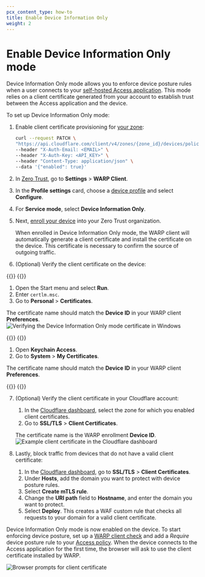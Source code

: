 ```yaml
---
pcx_content_type: how-to
title: Enable Device Information Only
weight: 2
---
```


# Enable Device Information Only mode

Device Information Only mode allows you to enforce device posture rules when a user connects to your [self-hosted Access application](/cloudflare-one/applications/configure-apps/self-hosted-apps/). This mode relies on a client certificate generated from your account to establish trust between the Access application and the device.

To set up Device Information Only mode:

1. Enable client certificate provisioning for [your zone](/fundamentals/setup/find-account-and-zone-ids/):

    ```bash
    curl --request PATCH \
    "https://api.cloudflare.com/client/v4/zones/{zone_id}/devices/policy/certificates" \
    --header "X-Auth-Email: <EMAIL>" \
    --header "X-Auth-Key: <API_KEY>" \
    --header "Content-Type: application/json" \
    --data '{"enabled": true}'
    ```

2. In [Zero Trust](https://one.dash.cloudflare.com), go to **Settings** > **WARP Client**.

3. In the **Profile settings** card, choose a [device profile](/cloudflare-one/connections/connect-devices/warp/configure-warp/device-profiles/) and select **Configure**.

4. For **Service mode**, select **Device Information Only**.

5. Next, [enroll your device](/cloudflare-one/connections/connect-devices/warp/deployment/manual-deployment/) into your Zero Trust organization.

   When enrolled in Device Information Only mode, the WARP client will automatically generate a client certificate and install the certificate on the device. This certificate is necessary to confirm the source of outgoing traffic.

6. (Optional) Verify the client certificate on the device:

{{<tabs labels="Windows | macOS">}}
{{<tab label="windows" no-code="true">}}

1. Open the Start menu and select **Run**.
2. Enter `certlm.msc`.
3. Go to **Personal** > **Certificates**.

The certificate name should match the **Device ID** in your WARP client **Preferences**.
![Verifying the Device Information Only mode certificate in Windows](/images/cloudflare-one/connections/device-information-only-windows.png)

{{</tab>}}
{{<tab label="macos" no-code="true">}}

1. Open **Keychain Access**.
2. Go to **System** > **My Certificates**.

The certificate name should match the **Device ID** in your WARP client **Preferences**.

{{</tab>}}
{{</tabs>}}

7. (Optional) Verify the client certificate in your Cloudflare account:

   1. In the [Cloudflare dashboard](https://dash.cloudflare.com/), select the zone for which you enabled client certificates.
   2. Go to **SSL/TLS** > **Client Certificates**.

   The certificate name is the WARP enrollment **Device ID**.
   ![Example client certificate in the Cloudflare dashboard](/images/cloudflare-one/connections/device-information-only-cert.png)

8. Lastly, block traffic from devices that do not have a valid client certificate:
    1. In the [Cloudflare dashboard](https://dash.cloudflare.com/), go to **SSL/TLS** > **Client Certificates**.
    2. Under **Hosts**, add the domain you want to protect with device posture rules.
    3. Select **Create mTLS rule**.
    4. Change the **URI path** field to **Hostname**, and enter the domain you want to protect.
    5. Select **Deploy**. This creates a WAF custom rule that checks all requests to your domain for a valid client certificate.

Device Information Only mode is now enabled on the device. To start enforcing device posture, set up a [WARP client check](/cloudflare-one/identity/devices/warp-client-checks/) and add a _Require_ device posture rule to your [Access policy](/cloudflare-one/policies/access/). When the device connects to the Access application for the first time, the browser will ask to use the client certificate installed by WARP.

<div class="large-img">

![Browser prompts for client certificate](/images/cloudflare-one/connections/device-information-only-browser.png)

</div>
